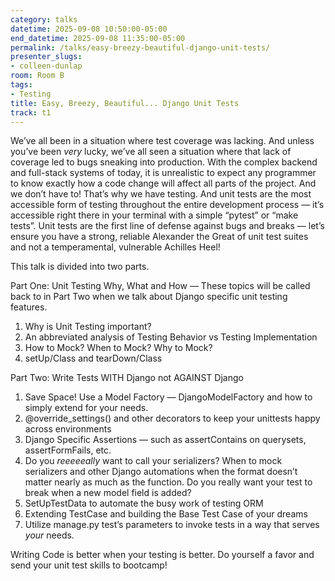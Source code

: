 ```yaml
---
category: talks
datetime: 2025-09-08 10:50:00-05:00
end_datetime: 2025-09-08 11:35:00-05:00
permalink: /talks/easy-breezy-beautiful-django-unit-tests/
presenter_slugs:
- colleen-dunlap
room: Room B
tags:
- Testing
title: Easy, Breezy, Beautiful... Django Unit Tests
track: t1
---
```


We’ve all been in a situation where test coverage was lacking. And unless you’ve been *very* lucky, we’ve all seen a situation where that lack of coverage led to bugs sneaking into production. With the complex backend and full-stack systems of today, it is unrealistic to expect any programmer to know exactly how a code change will affect all parts of the project. And we don’t have to! That’s why we have testing. And unit tests are the most accessible form of testing throughout the entire development process — it’s accessible right there in your terminal with a simple “pytest” or “make tests”. Unit tests are the first line of defense against bugs and breaks — let’s ensure you have a strong, reliable Alexander the Great of unit test suites and not a temperamental, vulnerable Achilles Heel!

This talk is divided into two parts.

Part One: Unit Testing Why, What and How — These topics will be called back to in Part Two when we talk about Django specific unit testing features.

1. Why is Unit Testing important?
2. An abbreviated analysis of Testing Behavior vs Testing Implementation
3. How to Mock? When to Mock? Why to Mock?
4. setUp/Class and tearDown/Class

Part Two: Write Tests WITH Django not AGAINST Django

1. Save Space! Use a Model Factory — DjangoModelFactory and how to simply extend for your needs.
2. @override_settings() and other decorators to keep your unittests happy across environments
3. Django Specific Assertions — such as assertContains on querysets, assertFormFails, etc.
4. Do you *reeeeeally* want to call your serializers? When to mock serializers and other Django automations when the format doesn’t matter nearly as much as the function. Do you really want your test to break when a new model field is added?
5. SetUpTestData to automate the busy work of testing ORM
6. Extending TestCase and building the Base Test Case of your dreams
7. Utilize manage.py test’s parameters to invoke tests in a way that serves *your* needs.

Writing Code is better when your testing is better. Do yourself a favor and send your unit test skills to bootcamp!